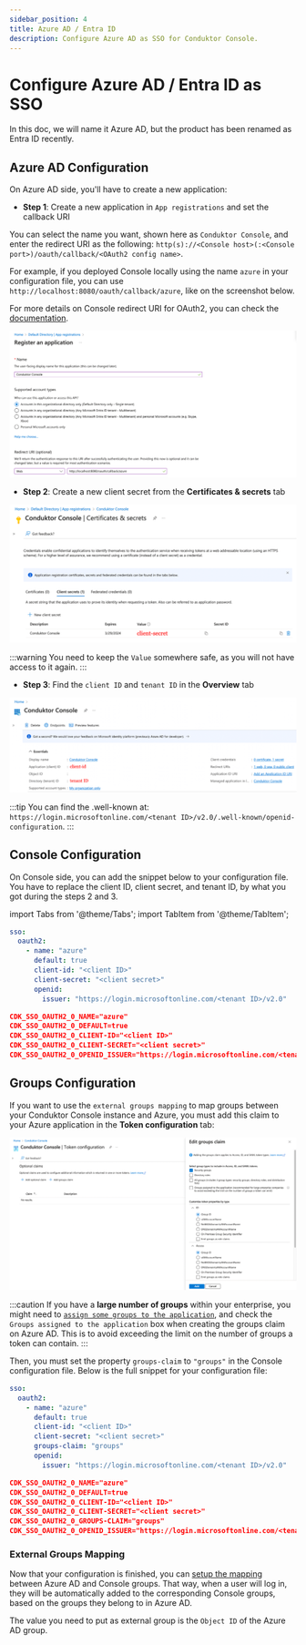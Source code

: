 ```yaml
---
sidebar_position: 4
title: Azure AD / Entra ID
description: Configure Azure AD as SSO for Conduktor Console.
---
```


# Configure Azure AD / Entra ID as SSO

In this doc, we will name it Azure AD, but the product has been renamed as Entra ID recently.

## Azure AD Configuration

On Azure AD side, you'll have to create a new application:

- **Step 1**: Create a new application in `App registrations` and set the callback URI

You can select the name you want, shown here as `Conduktor Console`, and enter the redirect URI as the following: `http(s)://<Console host>(:<Console port>)/oauth/callback/<OAuth2 config name>`. 

For example, if you deployed Console locally using the name `azure` in your configuration file, you can use `http://localhost:8080/oauth/callback/azure`, like on the screenshot below.

For more details on Console redirect URI for OAuth2, you can check the [documentation](./generic-oauth2.md#more-details-on-console-external-url).

![](../../assets/azure-new-app.png)

- **Step 2**: Create a new client secret from the **Certificates & secrets** tab

![](../../assets/azure-client-secret.png)

:::warning
You need to keep the `Value` somewhere safe, as you will not have access to it again.
:::

- **Step 3**: Find the `client ID` and `tenant ID` in the **Overview** tab

![](../../assets/azure-client-id.png)

:::tip
You can find the .well-known at: `https://login.microsoftonline.com/<tenant ID>/v2.0/.well-known/openid-configuration`.
:::

## Console Configuration

On Console side, you can add the snippet below to your configuration file. You have to replace the client ID, client secret, and tenant ID, by what you got during the steps 2 and 3.

import Tabs from '@theme/Tabs'; import TabItem from '@theme/TabItem';

<Tabs>
<TabItem value="YAML  File" label="YAML File">

```yaml title="platform-config.yaml"
sso:
  oauth2:
    - name: "azure"
      default: true
      client-id: "<client ID>"
      client-secret: "<client secret>"
      openid:
        issuer: "https://login.microsoftonline.com/<tenant ID>/v2.0"
```

</TabItem>
<TabItem value="Environment Variables" label="Environment Variables">

```json title=".env"
CDK_SSO_OAUTH2_0_NAME="azure"
CDK_SSO_OAUTH2_0_DEFAULT=true
CDK_SSO_OAUTH2_0_CLIENT-ID="<client ID>"
CDK_SSO_OAUTH2_0_CLIENT-SECRET="<client secret>"
CDK_SSO_OAUTH2_0_OPENID_ISSUER="https://login.microsoftonline.com/<tenant ID>/v2.0"
```

</TabItem>
</Tabs>

## Groups Configuration

If you want to use the `external groups mapping` to map groups between your Conduktor Console instance and Azure, you must add this claim to your Azure application in the **Token configuration** tab:

![](../../assets/azure-add-groups-claim.png)

:::caution
If you have a **large number of groups** within your enterprise, you might need to [`assign some groups to the application`](https://learn.microsoft.com/en-us/azure/active-directory/manage-apps/assign-user-or-group-access-portal?pivots=portal#assign-users-and-groups-to-an-application), and check the `Groups assigned to the application` box when creating the groups claim on Azure AD. This is to avoid exceeding the limit on the number of groups a token can contain.
:::

Then, you must set the property `groups-claim` to `"groups"` in the Console configuration file. Below is the full snippet for your configuration file:

<Tabs>
<TabItem value="YAML  File" label="YAML File">

```yaml title="platform-config.yaml"
sso:
  oauth2:
    - name: "azure"
      default: true
      client-id: "<client ID>"
      client-secret: "<client secret>"
      groups-claim: "groups"
      openid:
        issuer: "https://login.microsoftonline.com/<tenant ID>/v2.0"
```

</TabItem>
<TabItem value="Environment Variables" label="Environment Variables">

```json title=".env"
CDK_SSO_OAUTH2_0_NAME="azure"
CDK_SSO_OAUTH2_0_DEFAULT=true
CDK_SSO_OAUTH2_0_CLIENT-ID="<client ID>"
CDK_SSO_OAUTH2_0_CLIENT-SECRET="<client secret>"
CDK_SSO_OAUTH2_0_GROUPS-CLAIM="groups"
CDK_SSO_OAUTH2_0_OPENID_ISSUER="https://login.microsoftonline.com/<tenant ID>/v2.0"
```

</TabItem>
</Tabs>

### External Groups Mapping

Now that your configuration is finished, you can [setup the mapping](/platform/configuration/user-authentication/external-group-sync/#create-an-external-group-mapping) between Azure AD and Console groups. That way, when a user will log in, they will be automatically added to the corresponding Console groups, based on the groups they belong to in Azure AD.

The value you need to put as external group is the `Object ID` of the Azure AD group.
